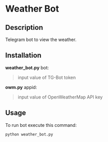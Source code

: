 # Weather Bot
## Description
Telegram bot to view the weather. 
## Installation
**weather_bot.py**
bot: 
 > input value of TG-Bot token
 
**owm.py**
appid:
 > input value of OpenWeatherMap API key

## Usage
To run bot execute this command:
```bash
python weather_bot.py
```
